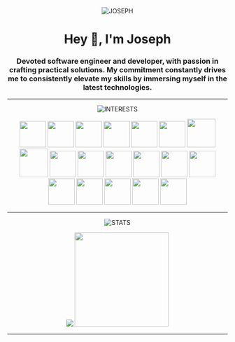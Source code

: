<div align="center">
  <img src="https://github.com/josephchay/josephchay/assets/136827046/0f2b5989-fd0d-4991-a8f5-57d2f24e31f9" alt="JOSEPH">
</div>

<h1 align="center">Hey 👋, I'm Joseph</h1>
<h3 align="center">
    Devoted software engineer and developer, with passion in crafting practical solutions. 
    My commitment constantly drives me to consistently elevate my skills by immersing myself in the latest technologies. 
</h3>

---

<p align="center">
    <img src="https://github.com/josephchay/josephchay/assets/136827046/11ebb010-e0a8-423a-b36f-f989ecd4482f" alt="INTERESTS">
<p align="center">

<img src="https://www.vectorlogo.zone/logos/adobe_illustrator/adobe_illustrator-icon.svg" width="60">
<img src="https://www.vectorlogo.zone/logos/reactjs/reactjs-icon.svg" width="60">
<img src="https://www.vectorlogo.zone/logos/expressjs/expressjs-icon.svg" width="60">
<img src="https://www.vectorlogo.zone/logos/laravel/laravel-icon.svg" width="60">
<img src="https://www.vectorlogo.zone/logos/mongodb/mongodb-icon.svg" width="60">
<img src="https://www.vectorlogo.zone/logos/w3_html5/w3_html5-icon.svg" width="60">
<img src="https://www.vectorlogo.zone/logos/w3_css/w3_css-icon.svg" width="65">
<img src="https://www.vectorlogo.zone/logos/nodejs/nodejs-icon.svg" width="65">
<img src="https://www.vectorlogo.zone/logos/typescriptlang/typescriptlang-icon.svg" width="60">
<img src="https://www.vectorlogo.zone/logos/jquery/jquery-vertical.svg" width="60">
<img src="https://www.vectorlogo.zone/logos/php/php-vertical.svg" width="60">
<img src="https://www.vectorlogo.zone/logos/mysql/mysql-official.svg" width="60">
<img src="https://www.vectorlogo.zone/logos/java/java-icon.svg" width="60">
<img src="https://www.vectorlogo.zone/logos/flutterio/flutterio-icon.svg" width="60">
<img src="https://www.vectorlogo.zone/logos/dartlang/dartlang-icon.svg" width="60">
<img src="https://www.vectorlogo.zone/logos/python/python-icon.svg" width="60">
<img src="https://www.vectorlogo.zone/logos/firebase/firebase-icon.svg" width="60">
<img src="https://www.vectorlogo.zone/logos/pugjs/pugjs-icon.svg" width="60">
<img src="https://www.vectorlogo.zone/logos/android/android-icon.svg" width="60">

---

<p align="center">
    <img src="https://github.com/josephchay/josephchay/assets/136827046/8638f270-5a60-408b-b24f-edda3b4d51e8" alt="STATS">
<p align="center">

<p align="center">
  <img src="https://github-readme-stats.vercel.app/api/top-langs/?username=josephchay&layout=donut&theme=dracula">
  <img src="https://github-readme-streak-stats.herokuapp.com?user=josephchay&theme=monokai-metallian&border_radius=5&card_width=500" height="215px">
<p align="center">
  
---

